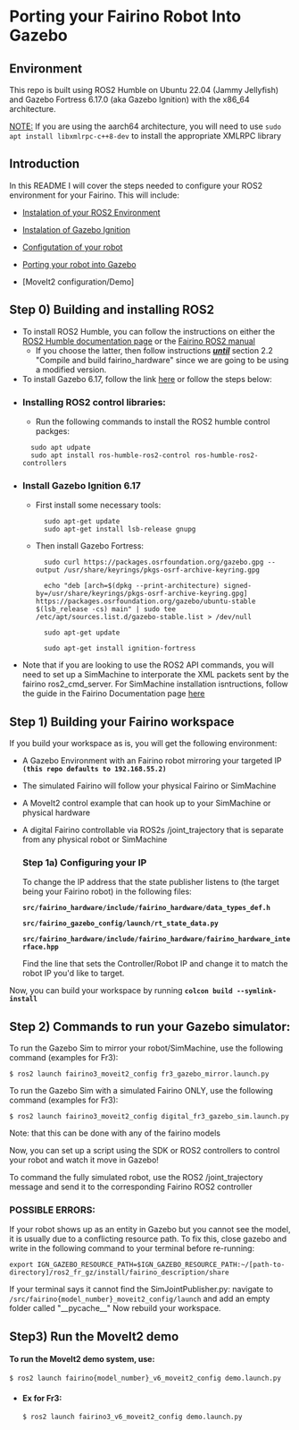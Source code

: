 # Porting your Fairino Robot Into Gazebo


## Environment
This repo is built using ROS2 Humble on Ubuntu 22.04 (Jammy Jellyfish) and Gazebo Fortress 6.17.0 (aka Gazebo Ignition) with the x86_64 architecture.

<u>NOTE:</u> If you are using the aarch64 architecture, you will need to use `sudo apt install libxmlrpc-c++8-dev` to install the appropriate XMLRPC library

## Introduction
In this README I will cover the steps needed to configure your ROS2 environment for your Fairino. This will include:

- [Instalation of your ROS2 Environment](#step-0-building-and-installing-ros2)

- [Instalation of Gazebo Ignition](#gazebo-install-heading)

- [Configutation of your robot](#step-1-building-your-fairino-workspace)

- [Porting your robot into Gazebo](#step-2-commands-to-run-your-gazebo-simulator)

- [MoveIt2 configuration/Demo]

## Step 0) Building and installing ROS2
- To install ROS2 Humble, you can follow the instructions on either the [ROS2 Humble documentation page](https://docs.ros.org/en/humble/Installation/Ubuntu-Install-Debs.html) or the [Fairino ROS2 manual](https://fairino-doc-en.readthedocs.io/latest/ROSGuide/ros2guide.html)
    - If you choose the latter, then follow instructions <i><u><b>until</b></u></i> section 2.2 "Compile and build fairino_hardware" since we are going to be using a modified version.
- To install Gazebo 6.17, follow the link [here](https://gazebosim.org/docs/fortress/install_ubuntu/) or follow the steps below: 

<a id="gazebo-install-heading"></a>

- ### Installing ROS2 control libraries:
    - Run the following commands to install the ROS2 humble control packges:
    >
        sudo apt udpate
        sudo apt install ros-humble-ros2-control ros-humble-ros2-controllers

- ### Install Gazebo Ignition 6.17

    - First install some necessary tools:

            sudo apt-get update
            sudo apt-get install lsb-release gnupg

    - Then install Gazebo Fortress:

        >
            sudo curl https://packages.osrfoundation.org/gazebo.gpg --output /usr/share/keyrings/pkgs-osrf-archive-keyring.gpg

            echo "deb [arch=$(dpkg --print-architecture) signed-by=/usr/share/keyrings/pkgs-osrf-archive-keyring.gpg] https://packages.osrfoundation.org/gazebo/ubuntu-stable $(lsb_release -cs) main" | sudo tee /etc/apt/sources.list.d/gazebo-stable.list > /dev/null

            sudo apt-get update

            sudo apt-get install ignition-fortress


- Note that if you are looking to use the ROS2 API commands, you will need to set up a SimMachine to interporate the XML packets sent by the fairino ros2_cmd_server. For SimMachine installation isntructions, follow the guide in the Fairino Documentation page [here](https://fairino-doc-en.readthedocs.io/latest/VMMachine/controller_docker_machine.html)



## Step 1) Building your Fairino workspace
<p>If you build your workspace as is, you will get the following environment:

- A Gazebo Environment with an Fairino robot mirroring your targeted IP <b>`(this repo defaults to 192.168.55.2)`</b>
- The simulated Fairino will follow your physical Fairino or SimMachine
- A MoveIt2 control example that can hook up to your SimMachine or physical hardware
- A digital Fairino controllable via ROS2s /joint_trajectory that is separate from any physical robot or SimMachine

    ### Step 1a) Configuring your IP
    To change the IP address that the state publisher listens to (the target being your Fairino robot) in the following files:
    
    <b> `src/fairino_hardware/include/fairino_hardware/data_types_def.h` </b> 
    
    <b> `src/fairino_gazebo_config/launch/rt_state_data.py` </b> 
    
    <b> `src/fairino_hardware/include/fairino_hardware/fairino_hardware_interface.hpp` </b>
    
    
    Find the line that sets the Controller/Robot IP and change it to match the robot IP you'd like to target.



Now, you can build your workspace by running <b>`colcon build --symlink-install`</b>

## Step 2) Commands to run your Gazebo simulator:

To run the Gazebo Sim to mirror your robot/SimMachine, use the following command (examples for Fr3):

 `$ ros2 launch fairino3_moveit2_config fr3_gazebo_mirror.launch.py`

To run the Gazebo Sim with a simulated Fairino ONLY, use the following command (examples for Fr3):

 `$ ros2 launch fairino3_moveit2_config digital_fr3_gazebo_sim.launch.py`

Note: that this can be done with any of the fairino models

<!-- Now, when you open a terminal and use 'rqt_graph' your setup should look like this:
    <img src="src/README_rqt_graph.png" width="1080"> -->


Now, you can set up a script using the SDK or ROS2 controllers to control your robot and watch it move in Gazebo!

To command the fully simulated robot, use the ROS2 /joint_trajectory message and send it to the corresponding Fairino ROS2 controller

### POSSIBLE ERRORS:

If your robot shows up as an entity in Gazebo but you cannot see the model, it is usually due to a conflicting resource path. To fix this, close gazebo and write in the following command to your terminal before re-running:

    export IGN_GAZEBO_RESOURCE_PATH=$IGN_GAZEBO_RESOURCE_PATH:~/[path-to-directory]/ros2_fr_gz/install/fairino_description/share

If your terminal says it cannot find the SimJointPublisher.py:
navigate to `/src/fairino{model_number}_moveit2_config/launch` and add an empty folder called "\_\_pycache\_\_"
Now rebuild your workspace.

## Step3) Run the MoveIt2 demo
<h4>To run the MoveIt2 demo system, use:</h4>

 `$ ros2 launch fairino{model_number}_v6_moveit2_config demo.launch.py`

-   <h4>Ex for Fr3:</h4> 
        
    `$ ros2 launch fairino3_v6_moveit2_config demo.launch.py`




    <!-- ### Step 1b) Choose your control method
    If you prefer to use the Fairino ROS2 API instead of the /joint_trajectories, you'll need to change the IP address in your workspace to match your SimMachine (defaulted to 192.168.58.2) and use <b> ros2 run fairino_hardware ros2_cmd_server</b> which runs
    <b> `src/fairino_hardware/include/src/command_server_node.cpp` </b> 

    An example program of this is in <b>~/ros2_fr_gz/src/fairino_hardware/examples/src/test_msg.py </b> -->